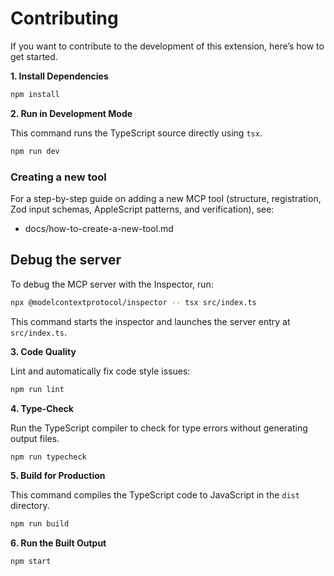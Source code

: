 # Contributing

If you want to contribute to the development of this extension, here’s how to get started.

**1. Install Dependencies**

```sh
npm install
```

**2. Run in Development Mode**

This command runs the TypeScript source directly using `tsx`.

```sh
npm run dev
```

### Creating a new tool

For a step-by-step guide on adding a new MCP tool (structure, registration, Zod input schemas, AppleScript patterns, and verification), see:

- docs/how-to-create-a-new-tool.md

## Debug the server

To debug the MCP server with the Inspector, run:

```sh
npx @modelcontextprotocol/inspector -- tsx src/index.ts
```

This command starts the inspector and launches the server entry at `src/index.ts`.

**3. Code Quality**

Lint and automatically fix code style issues:

```sh
npm run lint
```

**4. Type-Check**

Run the TypeScript compiler to check for type errors without generating output files.

```sh
npm run typecheck
```

**5. Build for Production**

This command compiles the TypeScript code to JavaScript in the `dist` directory.

```sh
npm run build
```

**6. Run the Built Output**

```sh
npm start
```

